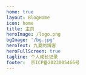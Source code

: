 ```yaml
---
home: true
layout: BlogHome
icon: home
title: 主页
heroImage: /logo.png
bgImage: '/bg.jpg'
heroText: 九夏的博客
heroFullScreen: true
tagline: 个人成长记录
footer:  京ICP备2023005466号
---
```


